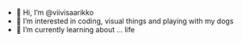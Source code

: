 - 👋 Hi, I’m @viivisaarikko
- 👀 I’m interested in coding, visual things and playing with my dogs
- 🌱 I’m currently learning about ... life

<!---
viivisaarikko/viivisaarikko is a ✨ special ✨ repository because its `README.md` (this file) appears on your GitHub profile.
You can click the Preview link to take a look at your changes.
--->
